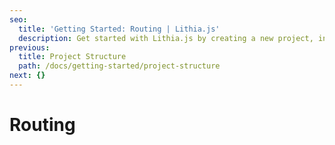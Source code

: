```yaml
---
seo:
  title: 'Getting Started: Routing | Lithia.js'
  description: Get started with Lithia.js by creating a new project, installing dependencies, and running your first Lithia.js app.
previous:
  title: Project Structure
  path: /docs/getting-started/project-structure
next: {}
---
```


# Routing
